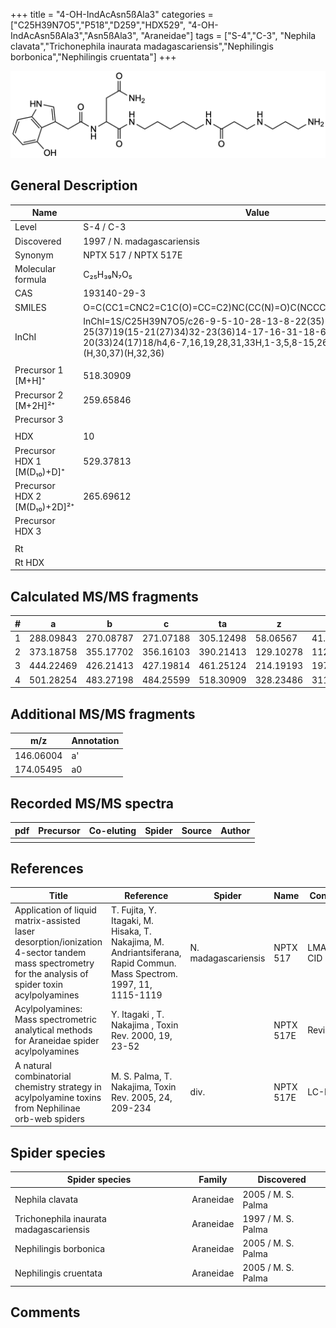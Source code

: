 +++
title = "4-OH-IndAcAsn5ßAla3"
categories = ["C25H39N7O5","P518","D259","HDX529",
"4-OH-IndAcAsn5ßAla3","Asn5ßAla3",
"Araneidae"]
tags = ["S-4","C-3",
"Nephila clavata","Trichonephila inaurata madagascariensis","Nephilingis borbonica","Nephilingis cruentata"]
+++

![](/img/4-OH-IndAcAsn5bAla3.png)

## General Description

| Name                         | Value                      |
|------------------------------|----------------------------|
| Level                        | S-4 / C-3                         |
| Discovered                   | 1997 / N. madagascariensis |
| Synonym                      | NPTX 517 / NPTX 517E       |
| Molecular formula            | C₂₅H₃₉N₇O₅                 |
| CAS                          | 193140-29-3                |
| SMILES | O=C(CC1=CNC2=C1C(O)=CC=C2)NC(CC(N)=O)C(NCCCCCNC(CCNCCCN)=O)=O  |
| InChI  | InChI=1S/C25H39N7O5/c26-9-5-10-28-13-8-22(35)29-11-2-1-3-12-30-25(37)19(15-21(27)34)32-23(36)14-17-16-31-18-6-4-7-20(33)24(17)18/h4,6-7,16,19,28,31,33H,1-3,5,8-15,26H2,(H2,27,34)(H,29,35)(H,30,37)(H,32,36)  |
|                              |                            |
| Precursor 1 [M+H]⁺           | 518.30909                  |
| Precursor 2 [M+2H]²⁺         | 259.65846                  |
| Precursor 3                  |                            |
|                              |                            |
| HDX                          | 10                         |
| Precursor HDX 1 [M(D₁₀)+D]⁺   | 529.37813                  |
| Precursor HDX 2 [M(D₁₀)+2D]²⁺ | 265.69612                  |
| Precursor HDX 3              |                            |
|                              |                            |
| Rt                           |                            |
| Rt HDX                       |                            |

## Calculated MS/MS fragments

| # | a         | b         | c         | ta        | z         | y         | tz        |
|---|-----------|-----------|-----------|-----------|-----------|-----------|-----------|
| 1 | 288.09843 | 270.08787 | 271.07188 | 305.12498 | 58.06567  | 41.03912  | 75.09222  |
| 2 | 373.18758 | 355.17702 | 356.16103 | 390.21413 | 129.10278 | 112.07623 | 146.12933 |
| 3 | 444.22469 | 426.21413 | 427.19814 | 461.25124 | 214.19193 | 197.16538 | 231.21848 |
| 4 | 501.28254 | 483.27198 | 484.25599 | 518.30909 | 328.23486 | 311.20831 | 345.26141 |

## Additional MS/MS fragments

| m/z       | Annotation |
|-----------|------------|
| 146.06004    | a'   |
| 174.05495    | a0   |

## Recorded MS/MS spectra

| pdf | Precursor | Co-eluting | Spider | Source | Author |
|-----|-----------|------------|--------|--------|--------|
|     |           |            |        |        |        |

## References

| Title                                                                                                                                               | Reference                                                                                                            | Spider              | Name      | Content    | Link                                                                                                                                   |
|-----------------------------------------------------------------------------------------------------------------------------------------------------|----------------------------------------------------------------------------------------------------------------------|---------------------|-----------|------------|----------------------------------------------------------------------------------------------------------------------------------------|
| Application of liquid matrix-assisted laser desorption/ionization 4-sector tandem mass spectrometry for the analysis of spider toxin acylpolyamines | T. Fujita, Y. Itagaki, M. Hisaka, T. Nakajima, M. Andriantsiferana, Rapid Commun. Mass Spectrom. 1997, 11, 1115-1119 | N. madagascariensis | NPTX 517  | LMALDI-CID | [Link](https://onlinelibrary.wiley.com/doi/abs/10.1002/%28SICI%291097-0231%2819970630%2911%3A10%3C1115%3A%3AAID-RCM908%3E3.0.CO%3B2-D) |
| Acylpolyamines: Mass spectrometric analytical methods for Araneidae spider acylpolyamines                                                           | Y. Itagaki , T. Nakajima , Toxin Rev. 2000, 19, 23-52                                                                |                     | NPTX 517E | Review     | [Link](https://www.tandfonline.com/doi/abs/10.1081/TXR-100100314)                                                                      |
| A natural combinatorial chemistry strategy in acylpolyamine toxins from Nephilinae orb-web spiders                                                  | M. S. Palma, T. Nakajima, Toxin Rev. 2005, 24, 209-234                                                               | div.                | NPTX 517E | LC-MS      | [Link](https://www.tandfonline.com/doi/abs/10.1081/TXR-200057857)                                                                      | 

## Spider species

| Spider species                    | Family    | Discovered         |
|-----------------------------------|-----------|--------------------|
| Nephila clavata                   | Araneidae | 2005 / M. S. Palma |
| Trichonephila inaurata madagascariensis | Araneidae | 1997 / M. S. Palma |
| Nephilingis borbonica             | Araneidae | 2005 / M. S. Palma |
| Nephilingis cruentata             | Araneidae | 2005 / M. S. Palma |

## Comments